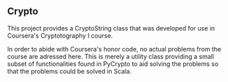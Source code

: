 ## Crypto

This project provides a CryptoString class that was developed for use in Coursera's Cryptotography I course.

In order to abide with Coursera's honor code, no actual problems from the course are adressed here.  This is merely a utility class providing a small subset of functionalities found in PyCrypto to aid solving the problems so that the problems could be solved in Scala.
 